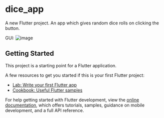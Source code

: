 # dice_app

A new Flutter project.
An app which gives random dice rolls on clicking the button.

GUI:
![image](https://github.com/user-attachments/assets/0328a7ca-94a0-4a95-b1ec-0c9e82e1575d)



## Getting Started

This project is a starting point for a Flutter application.

A few resources to get you started if this is your first Flutter project:

- [Lab: Write your first Flutter app](https://docs.flutter.dev/get-started/codelab)
- [Cookbook: Useful Flutter samples](https://docs.flutter.dev/cookbook)

For help getting started with Flutter development, view the
[online documentation](https://docs.flutter.dev/), which offers tutorials,
samples, guidance on mobile development, and a full API reference.
